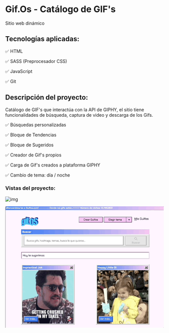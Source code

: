 # Gif.Os - Catálogo de GIF's 

Sitio web dinámico

## **Tecnologías aplicadas**:

✅ HTML

✅ SASS (Preprocesador CSS)

✅ JavaScript

✅ Git

## **Descripción del proyecto**:
             
Catálogo de GIF's que interactúa con la API de GIPHY, el sitio tiene funcionalidades de búsqueda, captura de video y descarga de los Gifs.

✅ Búsquedas personalizadas

✅ Bloque de Tendencias

✅ Bloque de Sugeridos

✅ Creador de Gif's propios

✅ Carga de Gif's creados a plataforma GIPHY

✅ Cambio de tema: día / noche

### **Vistas del proyecto**:

![img](./assets/images/dinamicWebTheme.gif)


![img](./assets/images/dinamicWeb.gif)



